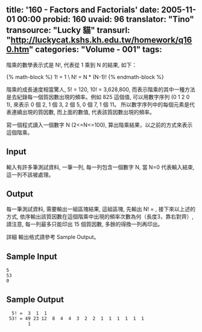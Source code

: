 title: '160 - Factors and Factorials'
date: 2005-11-01 00:00
probid: 160
uvaid: 96
translator: "Tino"
transource: "Lucky 貓"
transurl: "http://luckycat.kshs.kh.edu.tw/homework/q160.htm"
categories: "Volume - 001"
tags:
---

階乘的數學表示式是 N!, 代表從 1 乘到 N 的結果, 如下：

{% math-block %}
1! = 1 \\
N! = N * (N-1)!
{% endmath-block %}

階乘的成長速度相當驚人, 5! = 120, 10! = 3,628,800, 而表示階乘的其中一種方法是去紀錄每一個質因數出現的頻率。例如 825 這個值, 可以用數字序列 (0 1 2 0 1), 來表示 0 個 2, 1 個 3, 2 個 5, 0 個 7, 1 個 11。
所以數字序列中的每個元素是代表連續出現的質因數, 而上面的數值, 代表該質因數出現的頻率。

寫一個程式讀入一個數字 N (2<=N<=100), 算出階乘結果，以之前的方式來表示這個階乘。

<!-- more -->

## Input ##

輸入有許多筆測試資料, 一筆一列, 每一列包含一個數字 N, 當 N=0 代表輸入結束, 這一列不該被處理。

## Output ##

每一筆測試資料, 需要輸出一組區塊結果, 這組區塊, 先輸出 N! = , 接下來以上述的方式, 依序輸出該質因數在這個階乘中出現的頻率次數為何（長度3，靠右對齊）, 請注意, 每一列最多只能印出 15 個質因數, 多餘的得換一列再印出。

詳細 輸出格式請參考 Sample Output。
## Sample Input ##	

	5
	53
	0

	
## Sample Output ##
	  5! =  3  1  1
	 53! = 49 23 12  8  4  4  3  2  2  1  1  1  1  1  1
	        1
